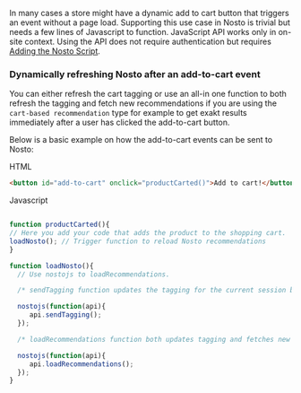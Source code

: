 In many cases a store might have a dynamic add to cart button that triggers an event without a page load. Supporting this use case in Nosto is trivial but needs a few lines of Javascript to function. JavaScript API works only in on-site context. Using the API does not require authentication but requires [Adding the Nosto Script](Add-Nosto-script).

### Dynamically refreshing Nosto after an add-to-cart event

You can either refresh the cart tagging or use an all-in one function to both refresh the tagging and fetch new recommendations if you are using the `cart-based recommendation` type for example to get exakt results immediately after a user has clicked the add-to-cart button. 

Below is a basic example on how the add-to-cart events can be sent to Nosto: 

HTML
```html
<button id="add-to-cart" onclick="productCarted()">Add to cart!</button>
```

Javascript
```javascript

function productCarted(){
// Here you add your code that adds the product to the shopping cart.
loadNosto(); // Trigger function to reload Nosto recommendations
}

function loadNosto(){
  // Use nostojs to loadRecommendations.

  /* sendTagging function updates the tagging for the current session but does not refresh recommendations so if you are exposing for example cart-based recommendations in a overlay they would show the old results */ 

  nostojs(function(api){
     api.sendTagging();
  });

  /* loadRecommendations function both updates tagging and fetches new recommendations to match changes in the tagging. This function would be used if you aim to update recommendations after add-to-cart event. */ 

  nostojs(function(api){
     api.loadRecommendations();
  });
}

```